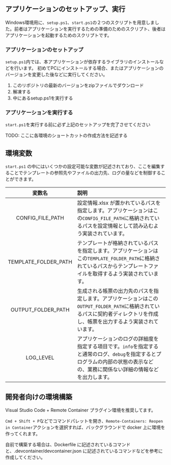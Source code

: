 ## アプリケーションのセットアップ、実行

Windows環境用に、`setup.ps1`、`start.ps1`の２つのスクリプトを用意しました。前者はアプリケーションを実行するための準備のためのスクリプト、後者はアプリケーションを起動するためのスクリプトです。
### アプリケーションのセットアップ

`setup.ps1`内では、本アプリケーションが依存するライブラリのインストールなどを行います。
初めてPCにインストールする場合、またはアプリケーションのバージョンを変更した後などに実行してください。

1. このリポジトリの最新のバージョンをzipファイルでダウンロード
1. 解凍する
1. 中にあるsetup.ps1を実行する


### アプリケーションを実行する

`start.ps1`を実行する前に必ず上記のセットアップを完了させてください

TODO: ここに各環境のショートカットの作成方法を記述する



## 環境変数

`start.ps1` の中にはいくつかの設定可能な変数が記述されており、ここを編集することでテンプレートの参照先やファイルの出力先、ログの量などを制御することができます。


|        変数名        | 説明                                                                                                                                                                       |
| :------------------: | :------------------------------------------------------------------------------------------------------------------------------------------------------------------------- |
|   CONFIG_FILE_PATH   | 設定情報.xlsx が置かれているパスを指定します。アプリケーションはこの`CONFIG_FILE_PATH`に格納されているパスを設定情報として読み込むよう実装されています。                   |
| TEMPLATE_FOLDER_PATH | テンプレートが格納されているパスを指定します。アプリケーションはこの`TEMPLATE_FOLDER_PATH`に格納されているパスからテンプレートファイルを取得するよう実装されています。     |
|  OUTPUT_FOLDER_PATH  | 生成される帳票の出力先のパスを指定します。アプリケーションはこの`OUTPUT_FOLDER_PATH`に格納されているパスに契約者ディレクトリを作成し、帳票を出力するよう実装されています。 |
|      LOG_LEVEL       | アプリケーションのログの詳細度を指定する項目です。`info`を指定すると通常のログ、`debug`を指定するとプログラムの内部の状態の表示などの、業務に関係ない詳細の情報などを出力します。　                                        |



## 開発者向けの環境構築

Visual Studio Code + Remote Container プラグイン環境を推奨してます。

`Cmd + Shift + P`などでコマンドパレットを開き、`Remote-Containers: Reopen in Container`アクションを選択すれば、バックグラウンドで docker 上に環境を作ってくれます。

自前で構築する場合は、Dockerfile に記述されているコマンドと、.devcontainer/devcontainer.json に記述されているコマンドなどを参考に作成してください。
